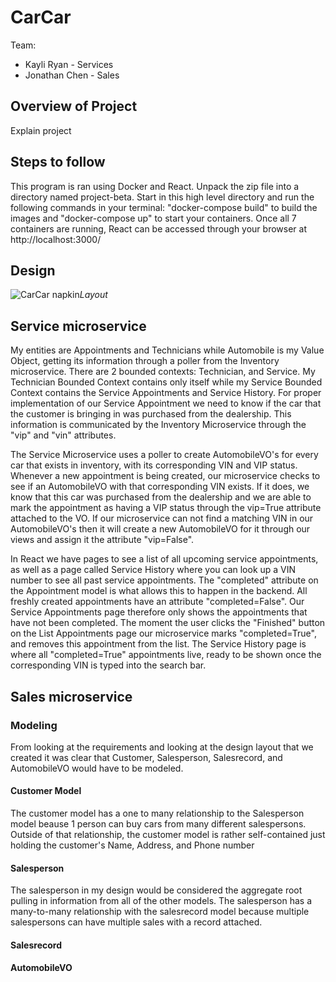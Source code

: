 # CarCar

Team:
* Kayli Ryan - Services
* Jonathan Chen - Sales

## Overview of Project
Explain project


## Steps to follow
This program is ran using Docker and React. Unpack the zip file into a directory named project-beta. Start in this high level directory and run the following commands in your terminal:  "docker-compose build" to build the images and "docker-compose up" to start your containers. Once all 7 containers are running, React can be accessed through your browser at http://localhost:3000/

## Design
![CarCar napkin](Resources/layout1.png)*Layout*

## Service microservice
My entities are Appointments and Technicians while Automobile is my Value Object, getting its information through a poller from the Inventory microservice.
There are 2 bounded contexts: Technician, and Service. My Technician Bounded Context contains only itself while my Service Bounded Context contains the Service Appointments and Service History. For proper implementation of our Service Appointment we need to know if the car that the customer is bringing in was purchased from the dealership. This information is communicated by the Inventory Microservice through the "vip" and "vin" attributes. 


The Service Microservice uses a poller to  create AutomobileVO's for every car that exists in inventory, with its corresponding VIN and VIP status. Whenever a new appointment is being created, our microservice checks to see if an AutomobileVO with that corresponding VIN exists. If it does, we know that this car was purchased from the dealership and we are able to mark the appointment as having a VIP status through the vip=True attribute attached to the VO. If our microservice can not find a matching VIN in our AutomobileVO's then it will create a new AutomobileVO for it through our views and assign it the attribute "vip=False". 


In React we have pages to see a list of all upcoming service appointments, as well as a page called Service History where you can look up a VIN number to see all past service appointments. The "completed" attribute on the Appointment model is what allows this to happen in the backend. All freshly created appointments have an attribute "completed=False". Our Service Appointments page therefore only shows the appointments that have not been completed. The moment the user clicks the "Finished" button on the List Appointments page our microservice marks "completed=True", and removes this appointment from the list. The Service History page is where all "completed=True" appointments live, ready to be shown once the corresponding VIN is typed into the search bar. 

## Sales microservice
### Modeling
From looking at the requirements and looking at the design layout that we created it was clear that Customer, Salesperson, Salesrecord, and AutomobileVO would have to be modeled. 

#### Customer Model
The customer model has a one to many relationship to the Salesperson model beause 1 person can buy cars from many different salespersons. Outside of that relationship, the customer model is rather self-contained just holding the customer's Name, Address, and Phone number

#### Salesperson
The salesperson in my design would be considered the aggregate root pulling in information from all of the other models. The salesperson has a many-to-many relationship with the salesrecord model because multiple salespersons can have multiple sales with a record attached. 

#### Salesrecord

#### AutomobileVO
